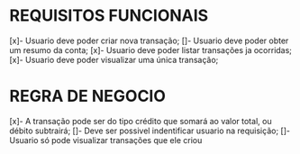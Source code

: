 # REQUISITOS FUNCIONAIS

[x]- Usuario deve poder criar nova transação;
[]- Usuario deve poder obter um resumo da conta;
[x]- Usuario deve poder listar transações ja ocorridas;
[x]- Usuario deve poder visualizar uma única transação;

# REGRA DE NEGOCIO

[x]- A transação pode ser do tipo crédito que somará ao valor total, ou débito subtrairá;
[]- Deve ser possivel indentificar usuario na requisição;
[]- Usuario só pode visualizar transações que ele criou
